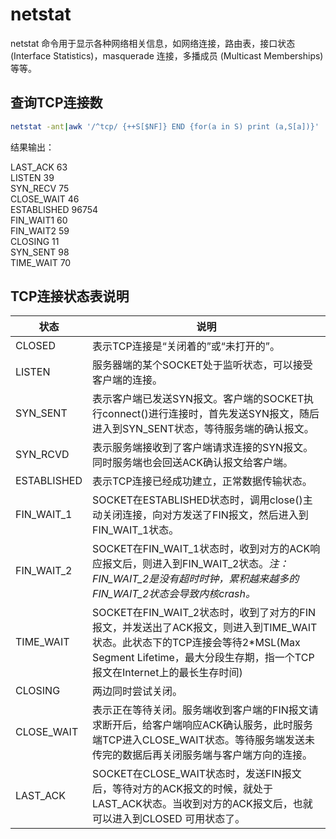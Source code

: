 # netstat

netstat 命令用于显示各种网络相关信息，如网络连接，路由表，接口状态 (Interface Statistics)，masquerade 连接，多播成员 (Multicast Memberships) 等等。

## 查询TCP连接数

```bash
netstat -ant|awk '/^tcp/ {++S[$NF]} END {for(a in S) print (a,S[a])}'
```

结果输出：

LAST_ACK 63  
LISTEN 39  
SYN_RECV 75  
CLOSE_WAIT 46  
ESTABLISHED 96754  
FIN_WAIT1 60  
FIN_WAIT2 59  
CLOSING 11  
SYN_SENT 98  
TIME_WAIT 70  

## TCP连接状态表说明

状态        | 说明
------------| ------------
CLOSED      | 表示TCP连接是“关闭着的”或“未打开的”。
LISTEN      | 服务器端的某个SOCKET处于监听状态，可以接受客户端的连接。
SYN_SENT    | 表示客户端已发送SYN报文。客户端的SOCKET执行connect()进行连接时，首先发送SYN报文，随后进入到SYN_SENT状态，等待服务端的确认报文。
SYN_RCVD    | 表示服务端接收到了客户端请求连接的SYN报文。同时服务端也会回送ACK确认报文给客户端。
ESTABLISHED | 表示TCP连接已经成功建立，正常数据传输状态。
FIN_WAIT_1  | SOCKET在ESTABLISHED状态时，调用close()主动关闭连接，向对方发送了FIN报文，然后进入到FIN_WAIT_1状态。
FIN_WAIT_2  | SOCKET在FIN_WAIT_1状态时，收到对方的ACK响应报文后，则进入到FIN_WAIT_2状态。*注：FIN_WAIT_2是没有超时时钟，累积越来越多的FIN_WAIT_2状态会导致内核crash。*
TIME_WAIT   | SOCKET在FIN_WAIT_2状态时，收到了对方的FIN报文，并发送出了ACK报文，则进入到TIME_WAIT状态。此状态下的TCP连接会等待2*MSL(Max Segment Lifetime，最大分段生存期，指一个TCP报文在Internet上的最长生存时间)
CLOSING     | 两边同时尝试关闭。
CLOSE_WAIT  | 表示正在等待关闭。服务端收到客户端的FIN报文请求断开后，给客户端响应ACK确认服务，此时服务端TCP进入CLOSE_WAIT状态。等待服务端发送未传完的数据后再关闭服务端与客户端方向的连接。
LAST_ACK    | SOCKET在CLOSE_WAIT状态时，发送FIN报文后，等待对方的ACK报文的时候，就处于LAST_ACK状态。当收到对方的ACK报文后，也就可以进入到CLOSED 可用状态了。
